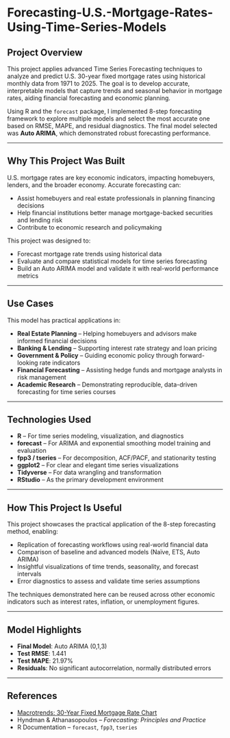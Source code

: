 # Forecasting-U.S.-Mortgage-Rates-Using-Time-Series-Models
##  Project Overview

This project applies advanced Time Series Forecasting techniques to analyze and predict U.S. 30-year fixed mortgage rates using historical monthly data from 1971 to 2025. The goal is to develop accurate, interpretable models that capture trends and seasonal behavior in mortgage rates, aiding financial forecasting and economic planning.

Using R and the `forecast` package, I implemented 8-step forecasting framework to explore multiple models and select the most accurate one based on RMSE, MAPE, and residual diagnostics. The final model selected was **Auto ARIMA**, which demonstrated robust forecasting performance.

---

##  Why This Project Was Built

U.S. mortgage rates are key economic indicators, impacting homebuyers, lenders, and the broader economy. Accurate forecasting can:

- Assist homebuyers and real estate professionals in planning financing decisions
- Help financial institutions better manage mortgage-backed securities and lending risk
- Contribute to economic research and policymaking

This project was designed to:

- Forecast mortgage rate trends using historical data  
- Evaluate and compare statistical models for time series forecasting  
- Build an Auto ARIMA model and validate it with real-world performance metrics  

---

##  Use Cases

This model has practical applications in:

- **Real Estate Planning** – Helping homebuyers and advisors make informed financial decisions  
- **Banking & Lending** – Supporting interest rate strategy and loan pricing  
- **Government & Policy** – Guiding economic policy through forward-looking rate indicators  
- **Financial Forecasting** – Assisting hedge funds and mortgage analysts in risk management  
- **Academic Research** – Demonstrating reproducible, data-driven forecasting for time series courses  

---

##  Technologies Used

- **R** – For time series modeling, visualization, and diagnostics  
- **forecast** – For ARIMA and exponential smoothing model training and evaluation  
- **fpp3 / tseries** – For decomposition, ACF/PACF, and stationarity testing  
- **ggplot2** – For clear and elegant time series visualizations  
- **Tidyverse** – For data wrangling and transformation  
- **RStudio** – As the primary development environment  

---

##   How This Project Is Useful

This project showcases the practical application of the 8-step forecasting method, enabling:

- Replication of forecasting workflows using real-world financial data  
- Comparison of baseline and advanced models (Naïve, ETS, Auto ARIMA)  
- Insightful visualizations of time trends, seasonality, and forecast intervals  
- Error diagnostics to assess and validate time series assumptions  

The techniques demonstrated here can be reused across other economic indicators such as interest rates, inflation, or unemployment figures.

---

##  Model Highlights

- **Final Model**: Auto ARIMA (0,1,3)
- **Test RMSE**: 1.441
- **Test MAPE**: 21.97%
- **Residuals**: No significant autocorrelation, normally distributed errors


---

##  References

- [Macrotrends: 30-Year Fixed Mortgage Rate Chart](https://www.macrotrends.net/2604/30-year-fixed-mortgage-rate-chart)  
- Hyndman & Athanasopoulos – *Forecasting: Principles and Practice*  
- R Documentation – `forecast`, `fpp3`, `tseries`

